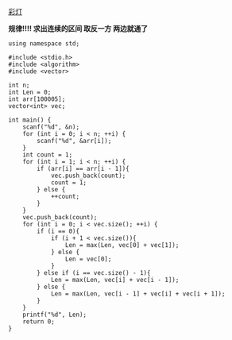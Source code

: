 [彩灯](http://nuit.io/contest/55/problem/4)

**规律!!!!  求出连续的区间  取反一方  两边就通了**

    using namespace std;

    #include <stdio.h>
    #include <algorithm>
    #include <vector>

    int n;
    int Len = 0;
    int arr[100005];
    vector<int> vec;

    int main() {
        scanf("%d", &n);
        for (int i = 0; i < n; ++i) {
            scanf("%d", &arr[i]);
        }
        int count = 1;
        for (int i = 1; i < n; ++i) {
            if (arr[i] == arr[i - 1]){
                vec.push_back(count);
                count = 1;
            } else {
                ++count;
            }
        }
        vec.push_back(count);
        for (int i = 0; i < vec.size(); ++i) {
            if (i == 0){
                if (i + 1 < vec.size()){
                    Len = max(Len, vec[0] + vec[1]);
                } else {
                    Len = vec[0];
                }
            } else if (i == vec.size() - 1){
                Len = max(Len, vec[i] + vec[i - 1]);
            } else {
                Len = max(Len, vec[i - 1] + vec[i] + vec[i + 1]);
            }
        }
        printf("%d", Len);
        return 0;
    }
